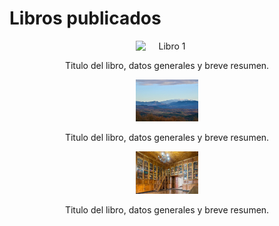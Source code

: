 



<html lang="es">
<head>
  <meta charset="UTF-8">
  <meta name="viewport" content="width=device-width, initial-scale=1">
  
<h1> Libros publicados</h1>

  <link rel="stylesheet" href="style.css">
</head>
  
<style>
.image-container {
  text-align: center; 
}
.image-container img {
  display: inline-block;
  width: 20%; 
  margin: 0 1%; 
}
</style>
<body>
  <div class="image-container">
    <img src="Images/Areszt_śledczy_w_Zabrzu.jpg" alt="Libro 1">
    <p>Titulo del libro, datos generales y breve resumen.</p>
    <img src="Images/Madres,_La_Bastide-de-Bousignac_(2).jpg " alt="Libro 2">
    <p>Titulo del libro, datos generales y breve resumen.</p>
    <img src="Images/Museo_de_la_Catedral_de_Quito,_Quito,_Ecuador,_2015-07-22,_DD_94-96_HDR.JPG " alt="Libro 3">
    <p>Titulo del libro, datos generales y breve resumen.</p>
  </div>
</body>
</html>

